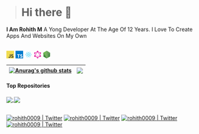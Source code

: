 > # **Hi there** 👋

**I Am Rohith M** A Yong Developer At The Age Of 12 Years. I Love To Create Apps And Websites On My Own <br> <br>

<code><img height="20" alt="javascript" src="https://raw.githubusercontent.com/github/explore/80688e429a7d4ef2fca1e82350fe8e3517d3494d/topics/javascript/javascript.png"></code>
<code><img height="20" alt="typescript" src="https://raw.githubusercontent.com/github/explore/80688e429a7d4ef2fca1e82350fe8e3517d3494d/topics/typescript/typescript.png"></code>
<code><img height="20" alt="react" src="https://raw.githubusercontent.com/github/explore/80688e429a7d4ef2fca1e82350fe8e3517d3494d/topics/react/react.png"></code>
<code><img height="20" alt="graphql" src="https://raw.githubusercontent.com/github/explore/5c058a388828bb5fde0bcafd4bc867b5bb3f26f3/topics/graphql/graphql.png"></code>
<code><img height="20" alt="nodejs" src="https://raw.githubusercontent.com/github/explore/80688e429a7d4ef2fca1e82350fe8e3517d3494d/topics/nodejs/nodejs.png"></code>    


| <a href="https://github.com/rohith0009/rohith0009"><img align="center" src="https://github-readme-stats.vercel.app/api?username=rohith0009&show_icons=true&include_all_commits=true&theme=blue-green&hide_border=true" alt="Anurag's github stats" /></a>| <a href="https://github.com/rohith0009/rohith0009"><img align="center" src="https://github-readme-stats.vercel.app/api/top-langs/?username=rohith0009&layout=compact&theme=blue-green&hide_border=true" /></a> |
| ------------- | ------------- |

#### Top Repositories


<a href="https://github.com/rohith0009/My-Portfolio-Website">
  <img align="center" src="https://github-readme-stats.vercel.app/api/pin/?username=rohith0009&repo=My-Portfolio-Website&theme=blue-green" />
</a>
<a href="https://github.com/Avdan-OS/Website">
  <img align="center" src="https://github-readme-stats.vercel.app/api/pin/?username=Avdan-OS&repo=Website&theme=blue-green" />
</a>

<br />
<br />

<a href="https://twitter.com/rohith0009"><img alt="rohith0009 | Twitter" width="21px" src="https://raw.githubusercontent.com/anuraghazra/anuraghazra/master/assets/twitter.svg" /></a>
<a href="https://discord.gg/bkpZymmXyA"><img alt="rohith0009 | Twitter" width="21px" src="https://www.svgrepo.com/show/353655/discord-icon.svg" /></a>
<a href="https://t.me/Rohith0009"><img alt="rohith0009 | Twitter" width="21px" src="https://upload.wikimedia.org/wikipedia/commons/thumb/8/82/Telegram_logo.svg/2048px-Telegram_logo.svg.png" /></a>
<a href="https://www.youtube.com/channel/UC8Zx1CqdlBFz2Aovv7OI11Q"><img alt="rohith0009 | Twitter" width="21px" src="https://upload.wikimedia.org/wikipedia/commons/thumb/0/09/YouTube_full-color_icon_%282017%29.svg/2560px-YouTube_full-color_icon_%282017%29.svg.png" /></a>
